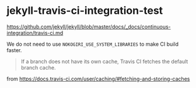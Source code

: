 # jekyll-travis-ci-integration-test
https://github.com/jekyll/jekyll/blob/master/docs/_docs/continuous-integration/travis-ci.md

We do not need to use `NOKOGIRI_USE_SYSTEM_LIBRARIES` to make CI build faster.

> If a branch does not have its own cache, Travis CI fetches the default branch cache.

from https://docs.travis-ci.com/user/caching/#fetching-and-storing-caches
